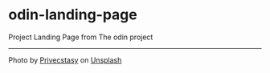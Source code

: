 # odin-landing-page

Project Landing Page from The odin project

---

Photo by <a href="https://unsplash.com/@privecstasy?utm_source=unsplash&utm_medium=referral&utm_content=creditCopyText">Privecstasy</a> on <a href="https://unsplash.com/s/photos/vpn?utm_source=unsplash&utm_medium=referral&utm_content=creditCopyText">Unsplash</a>
